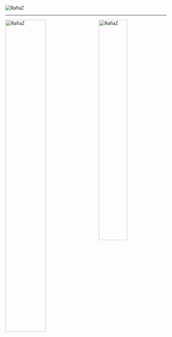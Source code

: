 <p align="left"> <img src="https://komarev.com/ghpvc/?username=RafiaZ&label=Profile%20views&color=129e00&style=plastic" alt="RafiaZ" /> </p>
<hr/>

<span>
  <p><img align="right" width="42%" src="https://github-readme-stats.vercel.app/api/top-langs?username=RafiaZ&show_icons=true&locale=en&layout=compact" alt="RafiaZ" /></p>
<p><img align="left" width="50%" src="https://github-readme-streak-stats.herokuapp.com/?user=RafiaZ&" alt="RafiaZ" /></p>
  

</span>
